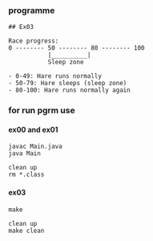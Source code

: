 
### programme

```
## Ex03

Race progress:
0 -------- 50 -------- 80 -------- 100
           |__________|
           Sleep zone
           
- 0-49: Hare runs normally
- 50-79: Hare sleeps (sleep zone)
- 80-100: Hare runs normally again

```

### for run pgrm use 
#### ex00 and ex01 

```
javac Main.java
java Main

clean up 
rm *.class

```

#### ex03

```
make

clean up 
make clean

```
